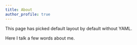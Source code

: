 ```yaml
---
title: About
author_profile: true
---
```

This page has picked default layout by default without YAML.

Here I talk a few words about me.
